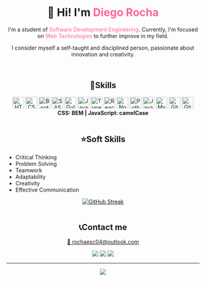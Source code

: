 
<h1 align="center">👋 Hi! I'm <span style="color:rgb(254,99,160)">Diego Rocha</span></h1>
<p align="center">I'm a student of <span style="color:rgb(254,99,160)">Software Development Engineering</span>. Currently, I'm focused on <span style="color:rgb(254,99,160)">Web Technologies</span> to further improve in my field.</p>
<p align="center">I consider myself a self-taught and disciplined person, passionate about innovation and creativity.</p>

<br>

<h2 align="center">🔧Skills</h2>

<div align="center">
    <img src="https://img.shields.io/badge/html5-%23E34F26.svg?style=for-the-badge&logo=html5&logoColor=white" height="30px" alt="HTML logo"/> <!--HTML-->
    <img src="https://img.shields.io/badge/css3-%231572B6.svg?style=for-the-badge&logo=css3&logoColor=white" height="30px" alt="CSS logo"/> <!--CSS-->
    <img src="https://img.shields.io/badge/bootstrap-%23563D7C.svg?style=for-the-badge&logo=bootstrap&logoColor=white" height="30px" alt="Bootstrap logo"/> <!--Bootstrap-->
    <img src="https://img.shields.io/badge/SASS-CD6799?logo=sass&logoColor=FFFFFF&style=for-the-badge" height="30px" alt="SASS logo"/> <!--SASS-->
    <img src="https://img.shields.io/badge/GULP-%23CF4647.svg?style=for-the-badge&logo=gulp&logoColor=white" height="30px" alt="Gulp logo"/> <!--Gulp-->
    <img src="https://img.shields.io/badge/javascript-%23323330.svg?style=for-the-badge&logo=javascript&logoColor=%23F7DF1E" height="30px" alt="JavaScript logo"/> <!--JavaScript-->
     <img src="https://img.shields.io/badge/TypeScript-3178C6?logo=typescript&logoColor=white&style=for-the-badge" height="30px" alt="TypeScript logo"/> <!--TypeScript-->
        <img src="https://img.shields.io/badge/react-%2320232a.svg?style=for-the-badge&logo=react&logoColor=%2361DAFB" height="30px" alt="React logo"/> <!--React-->
    <img src="https://img.shields.io/badge/node.js-6DA55F?style=for-the-badge&logo=node.js&logoColor=white" height="30px" alt="NodeJs logo"/> <!--NodeJs-->
    <img src="https://img.shields.io/badge/python-3670A0?style=for-the-badge&logo=python&logoColor=ffdd54" height="30px" alt="Python logo"/> <!--Python-->
    <img src="https://img.shields.io/badge/java-%23ED8B00.svg?style=for-the-badge&logo=java&logoColor=white" height="30px" alt="Java logo"/> <!--Java-->
    <img src="https://img.shields.io/badge/mysql-%2300f.svg?style=for-the-badge&logo=mysql&logoColor=white" height="30px" alt="MySQL logo"/> <!--MySql-->
      <img src="https://img.shields.io/badge/Git-F05032?logo=git&logoColor=white&style=for-the-badge" height="30px" alt="Git logo"/> <!--Git-->
    <img src="https://img.shields.io/badge/GitHub-181717?logo=github&logoColor=white&style=for-the-badge" height="30px" alt="GitHub logo"/> <!--GitHub-->
</div>

<div align="center">
    <strong>CSS: BEM | JavaScript: camelCase</strong>
</div>

<br>

<h2 align="center">⭐Soft Skills</h2>
<ul>
    <li>Critical Thinking</li>
    <li>Problem Solving</li>
    <li>Teamwork</li>
    <li>Adaptability</li>
    <li>Creativity</li>
    <li>Effective Communication</li>
</ul>

<div align="center">
<a href="https://git.io/streak-stats"><img src="http://github-readme-streak-stats.herokuapp.com?user=RochaDiego04&theme=algolia&hide_border=true" alt="GitHub Streak" /></a>
</div>

<br>

<h2 align="center">📞Contact me</h2>
<div align="center">
    <a href="mailto:rochaesc04@outlook.com" target="_blank"><p>📧 rochaesc04@outlook.com</p></a>
    <a href="https://www.linkedin.com/in/diego-rocha-escamilla/" alt="My LinkedIn" target="_blank"><img src="https://img.shields.io/badge/LinkedIn-0072b1?logo=linkedin&logoColor=white&style=for-the-badge"></a>
    <a href="https://discordapp.com/users/NewDiscordUserID" alt="My Discord" target="_blank"><img src="https://img.shields.io/badge/ElRoch1n-7289da?logo=discord&logoColor=FFFFFF&style=for-the-badge"></a>
    <a href="https://github.com/RochaDiego04" alt="My GitHub"><img src="https://img.shields.io/badge/RochaDiego04-black?logo=github&logoColor=FFFFFF&style=for-the-badge"></a>
</div>

<hr>

<div align="center">
    <a href="https://visitcount.itsvg.in">
      <img src="https://visitcount.itsvg.in/api?id=RochaDiego04&label=Profile%20Views&color=1&icon=8&pretty=false" />
    </a>
</div>
